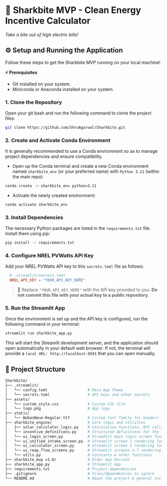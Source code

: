 # 🦈 Sharkbite MVP - Clean Energy Incentive Calculator
 *Take a bite out of high electric bills!*

<!---
# Sharkbite MVP - Clean Energy Incentive Calculator

This project is a Streamlit-based Minimum Viable Product (MVP) for the Sharkbite platform, designed to help users assess eligibility and estimate benefits for clean energy project incentives, with an initial focus on the USDA REAP grant.
--->

## ⚙ Setup and Running the Application
Follow these steps to get the Sharkbite MVP running on your local machine!

**⚡ Prerequisites**
*   Git installed on your system.
*   Miniconda or Anaconda installed on your system.

### 1. Clone the Repository
Open your git bash and run the following command to clone the project files:
```bash
git clone https://github.com/ShruAgarwal/Sharkbite.git
```

### 2. Create and Activate Conda Environment
It is generally recommended to use a Conda environment so as to manage project dependencies and ensure compatibility.

- Open up the Conda terminal and create a new Conda environment named `sharkbite_env` (or your preferred name) with `Python 3.11` (within the main repo):
```bash
conda create -n sharkbite_env python=3.11
```

- Activate the newly created environment:
```bash
conda activate sharkbite_env
```

### 3. Install Dependencies
The necessary Python packages are listed in the `requirements.txt` file. Install them using pip:
```bash
pip install -r requirements.txt
```

### 4. Configure NREL PVWatts API Key
<!--This application uses the NREL PVWatts API to estimate solar energy production which requires an API key from NREL.-->
Add your NREL PVWatts API key to this `secrets.toml` file as follows:
```toml
  # .streamlit/secrets.toml
  NREL_API_KEY = "YOUR_API_KEY_HERE"
```
> 📌 Replace `"YOUR_API_KEY_HERE"` with the API key provided to you. **Do not commit this file with your actual key to a public repository.**

### 5. Run the Streamlit App
Once the environment is set up and the API key is configured, run the following command in your terminal:
```bash
streamlit run sharkbite_app.py
```

This will start the Streamlit development server, and the application should open automatically in your default web browser. If not, the terminal will provide a `local URL: http://localhost:8501` that you can open manually.


## 📁 Project Structure
```bash
Sharkbite/
├── .streamlit/
│   └── config.toml                  # Main App Theme
│   └── secrets.toml                 # API keys and other secrets
├── assets/
│   └── custom_style.css             # Custom CSS file
│   └── logo.png                     # App logo
├── static/
│   └── BebasNeue-Regular.ttf        # Custom font family for headers in the app
├── sharkbite_engine/                # Core logic and utilities
│   ├── solar_calculator_logic.py    # Calculation functions, API calls
│   └── incentive_definitions.py     # Structured definitions for the full suite of financial grants
│   └── ui_login_screen.py           # Streamlit main login screen function
│   └── ui_unified_intake_screen.py  # Streamlit screen 1 rendering functions
│   └── ui_calculator_screen.py      # Streamlit screen 2 rendering functions
│   └── ui_reap_flow_screens.py      # Streamlit screens 3-7 rendering functions
│   └── utils.py                     # Constants & other functions
├── sharkbite_mvp v1.0/              # Older App Version
├── sharkbite_app.py                 # Streamlit App
├── requirements.txt                 # Project dependencies
├── .gitignore                       # Files/dependencies to ignore
└── README.md                        # About the project & general instructions
```
